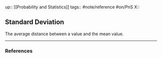 up:: [[Probability and Statistics]]
tags:: #note/reference #on/PnS 
X:: 

## Standard Deviation

The average distance between a value and the mean value.

---
### References

